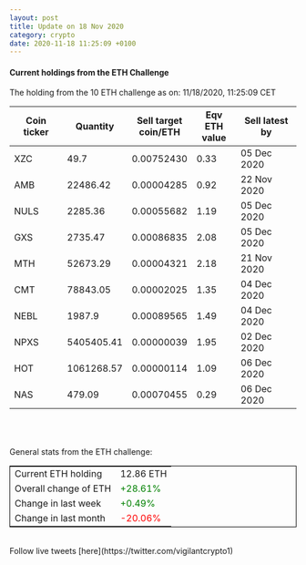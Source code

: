 ```yaml
---
layout: post
title: Update on 18 Nov 2020
category: crypto
date: 2020-11-18 11:25:09 +0100
---
```

<!-- Global site tag (gtag.js) - Google Analytics -->
<script async src="https://www.googletagmanager.com/gtag/js?id=UA-103831149-5"></script>
<script>
  window.dataLayer = window.dataLayer || [];
  function gtag(){dataLayer.push(arguments);}
  gtag('js', new Date());

  gtag('config', 'UA-103831149-5');
</script>


#### Current holdings from the ETH Challenge

The holding from the 10 ETH challenge as on: 11/18/2020, 11:25:09 CET

|Coin ticker|Quantity|Sell target<br>coin/ETH|Eqv ETH<br>value|Sell latest by|
|-----------|--------|-----------|-----------|--------------|
XZC|49.7|  0.00752430|0.33|05 Dec 2020|
AMB|22486.42|  0.00004285|0.92|22 Nov 2020|
NULS|2285.36|  0.00055682|1.19|05 Dec 2020|
GXS|2735.47|  0.00086835|2.08|05 Dec 2020|
MTH|52673.29|  0.00004321|2.18|21 Nov 2020|
CMT|78843.05|  0.00002025|1.35|04 Dec 2020|
NEBL|1987.9|  0.00089565|1.49|04 Dec 2020|
NPXS|5405405.41|  0.00000039|1.95|02 Dec 2020|
HOT|1061268.57|  0.00000114|1.09|06 Dec 2020|
NAS|479.09|  0.00070455|0.29|06 Dec 2020|

<br>
<br>
<br>
General stats from the ETH challenge:

<table style="border:1px solid black;margin-left:auto;margin-right:auto;">
	<tbody>
	<tr>
		<td>Current ETH holding</td>
		<td>     12.86 ETH</td>
	</tr>
	<tr>
		<td>Overall change of ETH</td>
		<td><font color="green">+28.61%</font></td>
	</tr>
	<tr>
		<td>Change in last week</td>
		<td><font color="green">+0.49%</font></td>
	</tr>
	<tr>
		<td>Change in last month</td>
		<td><font color="red">-20.06%</font></td>
	</tr>
	</tbody>
</table>

<br>
Follow live tweets [here](https://twitter.com/vigilantcrypto1)
<br>
<br>